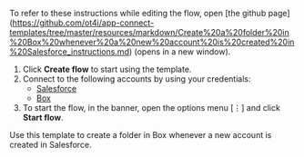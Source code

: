 To refer to these instructions while editing the flow, open [the github page]
(https://github.com/ot4i/app-connect-templates/tree/master/resources/markdown/Create%20a%20folder%20in%20Box%20whenever%20a%20new%20account%20is%20created%20in%20Salesforce_instructions.md) (opens in a new window).

1. Click **Create flow** to start using the template.
2. Connect to the following accounts by using your credentials:
   - [Salesforce](https://www.ibm.com/docs/en/app-connect/saas?topic=apps-salesforce) 
   - [Box](https://www.ibm.com/docs/en/app-connect/saas?topic=apps-box)
3. To start the flow, in the banner, open the options menu [⋮] and click **Start flow**.

Use this template to create a folder in Box whenever a new account is created in Salesforce.